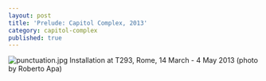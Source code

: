```yaml
---
layout: post
title: 'Prelude: Capitol Complex, 2013'
category: capitol-complex
published: true
---
```


![punctuation.jpg]({{site.baseurl}}/assets/img/2016_scores_japan_01.jpg)
Installation at T293, Rome, 14 March - 4 May 2013 (photo by Roberto Apa)
